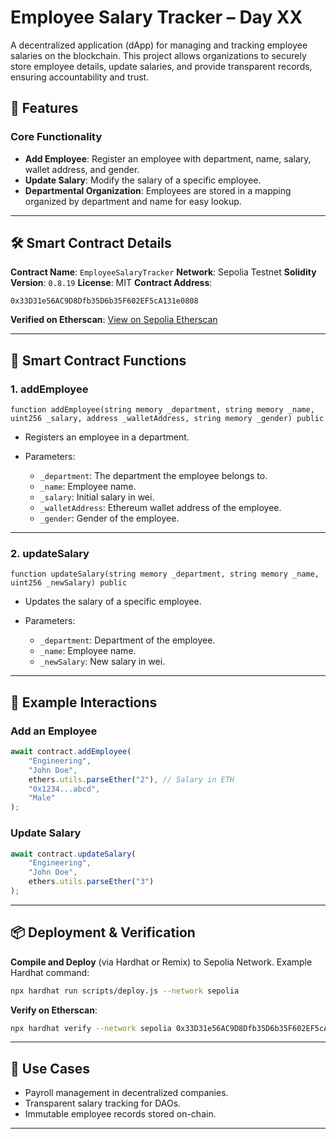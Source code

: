 

# Employee Salary Tracker – Day XX

A decentralized application (dApp) for managing and tracking employee salaries on the blockchain. This project allows organizations to securely store employee details, update salaries, and provide transparent records, ensuring accountability and trust.

## 🚀 Features

### Core Functionality

* **Add Employee**: Register an employee with department, name, salary, wallet address, and gender.
* **Update Salary**: Modify the salary of a specific employee.
* **Departmental Organization**: Employees are stored in a mapping organized by department and name for easy lookup.

---

## 🛠 Smart Contract Details

**Contract Name**: `EmployeeSalaryTracker`
**Network**: Sepolia Testnet
**Solidity Version**: `0.8.19`
**License**: MIT
**Contract Address**:

```
0x33D31e56AC9D8Dfb35D6b35F602EF5cA131e0808
```

**Verified on Etherscan**: [View on Sepolia Etherscan](https://sepolia.etherscan.io/address/0x33D31e56AC9D8Dfb35D6b35F602EF5cA131e0808)

---

## 📜 Smart Contract Functions

### 1. **addEmployee**

```solidity
function addEmployee(string memory _department, string memory _name, uint256 _salary, address _walletAddress, string memory _gender) public
```

* Registers an employee in a department.
* Parameters:

  * `_department`: The department the employee belongs to.
  * `_name`: Employee name.
  * `_salary`: Initial salary in wei.
  * `_walletAddress`: Ethereum wallet address of the employee.
  * `_gender`: Gender of the employee.

---

### 2. **updateSalary**

```solidity
function updateSalary(string memory _department, string memory _name, uint256 _newSalary) public
```

* Updates the salary of a specific employee.
* Parameters:

  * `_department`: Department of the employee.
  * `_name`: Employee name.
  * `_newSalary`: New salary in wei.

---

## 🔗 Example Interactions

### Add an Employee

```javascript
await contract.addEmployee(
    "Engineering",
    "John Doe",
    ethers.utils.parseEther("2"), // Salary in ETH
    "0x1234...abcd",
    "Male"
);
```

### Update Salary

```javascript
await contract.updateSalary(
    "Engineering",
    "John Doe",
    ethers.utils.parseEther("3")
);
```

---

## 📦 Deployment & Verification

**Compile and Deploy** (via Hardhat or Remix) to Sepolia Network.
Example Hardhat command:

```bash
npx hardhat run scripts/deploy.js --network sepolia
```

**Verify on Etherscan**:

```bash
npx hardhat verify --network sepolia 0x33D31e56AC9D8Dfb35D6b35F602EF5cA131e0808
```

---

## 📌 Use Cases

* Payroll management in decentralized companies.
* Transparent salary tracking for DAOs.
* Immutable employee records stored on-chain.

---

